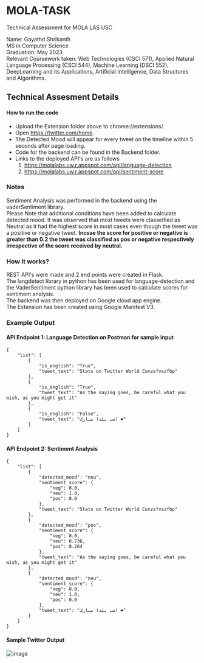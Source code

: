 # MOLA-TASK
Technical Assessment for MOLA LAS USC

Name: Gayathri Shrikanth    
MS in Computer Science   
Graduation: May 2023   
Relevant Coursework taken: Web Technologies (CSCI 571), Applied Natural Language Processing (CSCI 544), Machine Learning (DSCI 552), DeepLearning and its Applications, Artificial Intelligence, Data Structures and Algorithms.

## Technical Assesment Details   
#### How to run the code   
* Upload the Extension folder above to chrome://extensions/.   
* Open https://twitter.com/home.    
* The Detected Mood will appear for every tweet on the timeline within 5 seconds after page loading.   
* Code for the backend can be found in the Backend folder.   
* Links to the deployed API's are as follows   
  1. https://molalabs.uw.r.appspot.com/api/language-detection   
  2. https://molalabs.uw.r.appspot.com/api/sentiment-score   

### Notes
Sentiment Analysis was performed in the backend using the vaderSentiment library.   
Please Note that additional conditions have been added to calculate detected mood. It was observed that most tweets were classeified as Neutral as it had the highest score in most cases even though the tweet was a positive or negative tweet.
**Incsae the score for positive or negative is greater than 0.2 the tweet was classified as pos or negative respectively irrespective of the score received by neutral.**

### How it works?
REST API's were made and 2 end points were created in Flask.    
The langdetect library in python has been used for language-detection and the VaderSentiment python library has been used to calculate scores for sentiment analysis.   
The backend was then deployed on Google cloud app engine.   
The Extension has been created using Google Manifest V3.   

### Example Output


#### API Endpoint 1: Language Detection on Postman for sample input   
```
{
    "list": [
        {
            "is_english": "True",
            "tweet_text": "Stats on Twitter World Cuvzsfvszfbp"
        },
        {
            "is_english": "True",
            "tweet_text": "As the saying goes, be careful what you wish, as you might get it"
        },
        {
            "is_english": "False",
            "tweet_text": "شب یلدا مبارک! ❤️"
        }
    ]
}
```   
#### API Endpoint 2: Sentiment Analysis  
```
{
    "list": [
        {
            "detected_mood": "neu",
            "sentiment_score": {
                "neg": 0.0,
                "neu": 1.0,
                "pos": 0.0
            },
            "tweet_text": "Stats on Twitter World Cuvzsfvszfbp"
        },
        {
            "detected_mood": "pos",
            "sentiment_score": {
                "neg": 0.0,
                "neu": 0.736,
                "pos": 0.264
            },
            "tweet_text": "As the saying goes, be careful what you wish, as you might get it"
        },
        {
            "detected_mood": "neu",
            "sentiment_score": {
                "neg": 0.0,
                "neu": 1.0,
                "pos": 0.0
            },
            "tweet_text": "شب یلدا مبارک! ❤️"
        }
    ]
}
```
#### Sample Twitter Output
![image](https://user-images.githubusercontent.com/47116032/212029278-7611eae6-e422-44b9-aab6-2ab218fa4b7e.png)







